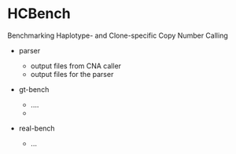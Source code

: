 # HCBench
Benchmarking Haplotype- and Clone-specific Copy Number Calling

- parser
  + output files from CNA caller
  + output files for the parser

- gt-bench
  + ....
  + 
- real-bench
  + ...
